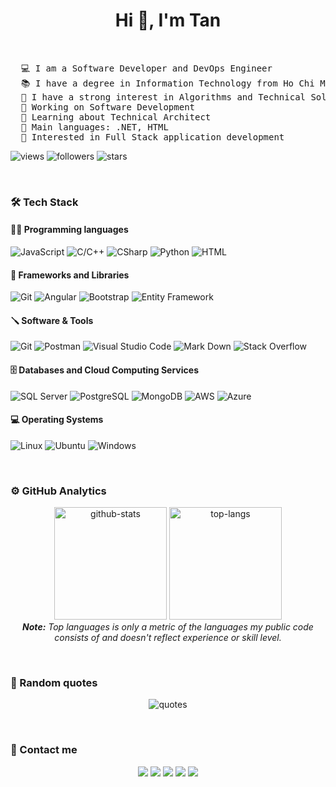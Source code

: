 <h1 align="center">Hi 👋, I'm Tan</h1>

<br/>
<pre>
  💻 I am a Software Developer and DevOps Engineer
  📚 I have a degree in Information Technology from Ho Chi Minh University of Technical and Education at Vietnam
  📝 I have a strong interest in Algorithms and Technical Solutions
  🔭 Working on Software Development
  🌱 Learning about Technical Architect
  🌟 Main languages: .NET, HTML
  🚩 Interested in Full Stack application development
</pre>

<p align="left">
  <img src="https://komarev.com/ghpvc/?username=minhtan143&label=views" alt="views" />
  <img src="https://img.shields.io/github/followers/minhtan143?style=social" alt="followers" />
  <img src="https://img.shields.io/github/stars/minhtan143?style=social" alt="stars" />
</p>

<br/>

### 🛠 Tech Stack

#### 👨‍💻 Programming languages
<p align="left">
  <img src="https://img.shields.io/badge/JavaScript-E8D44E?style=plastic&logo=JavaScript&logoColor=30312E" alt="JavaScript" />
  <img src="https://img.shields.io/badge/C%2FC%2B%2B-005697?style=plastic&logo=c%2B%2B&logoColor=white" alt="C/C++" />
  <img src="https://img.shields.io/badge/CSharp-36008C?style=plastic&logo=CSharp&logoColor=white" alt="CSharp" />
  <img src="https://img.shields.io/badge/Python-3B6A9B?style=plastic&logo=Python&logoColor=white" alt="Python" />
  <img src="https://img.shields.io/badge/HTML-E34F26?style=plastic&logo=html5&logoColor=white" alt="HTML" />
</p>

#### 🧰 Frameworks and Libraries
<p align="left">
  <img src="https://img.shields.io/badge/Numpy-013243?logo=numpy&logoColor=white" alt="Git" />
  <img src="https://img.shields.io/badge/Angular-D00000?logo=Angular&logoColor=white" alt="Angular" />
  <img src="https://img.shields.io/badge/Bootstrap-150458?logo=Bootstrap&logoColor=white" alt="Bootstrap" />
  <img src="https://img.shields.io/badge/Entity%20Framework-4F2ACE?logo=dotnet&logoColor=white" alt="Entity Framework" />
</p>

#### 🪛 Software & Tools
<p align="left">
  <img src="https://img.shields.io/badge/Git-F05033?style=plastic&logo=git&logoColor=white" alt="Git" />
  <img src="https://img.shields.io/badge/Postman-FF6C37?style=plastic&logo=Postman&logoColor=white" alt="Postman" />
  <img src="https://img.shields.io/badge/Visual%20Studio%20Code-0078d7?style=plastic&logo=visual-studio-code&logoColor=white" alt="Visual Studio Code" />
  <img src="https://img.shields.io/badge/Markdown-000000?style=plastic&logo=Markdown&logoColor=white" alt="Mark Down" />
  <img src="https://img.shields.io/badge/Stack%20Overflow-FE7A16?style=plastic&logo=stack-overflow&logoColor=white" alt="Stack Overflow" />
</p>

#### 🗄️ Databases and Cloud Computing Services
<p align="left">
  <img src="https://img.shields.io/badge/SQL%20Server-7CB402?style=plastic&logo=microsoftsqlserver&logoColor=white" alt="SQL Server" />
  <img src="https://img.shields.io/badge/PostgreSQL-31648C?style=plastic&logo=PostgreSQL&logoColor=white" alt="PostgreSQL" />
  <img src="https://img.shields.io/badge/MongoDB-138D4D?style=plastic&logo=MongoDB&logoColor=white" alt="MongoDB" />
  <img src="https://img.shields.io/badge/AWS-F79400?style=plastic&logo=amazonaws&logoColor=white" alt="AWS" />
  <img src="https://img.shields.io/badge/Azure-34AFE5?style=plastic&logo=microsoftazure&logoColor=white" alt="Azure" />
</p>

#### 💻 Operating Systems
<p align="left">
  <img src="https://img.shields.io/badge/Linux-FCC624?style=plastic&logo=Linux&logoColor=white" alt="Linux" />
  <img src="https://img.shields.io/badge/Ubuntu-E95420?style=plastic&logo=ubuntu&logoColor=white" alt="Ubuntu" />
  <img src="https://img.shields.io/badge/Windows-0078D6?style=plastic&logo=windows&logoColor=white" alt="Windows" />
</p>

<br/>

### ⚙️ GitHub Analytics

<p align="center">
  <img height="180em" src="https://github-readme-stats-eight-theta.vercel.app/api?username=minhtan143&show_icons=true&include_all_commits=true&count_private=true" alt="github-stats" />
  <img height="180em" src="https://github-readme-stats-eight-theta.vercel.app/api/top-langs/?username=minhtan143&layout=compact&langs_count=8" alt="top-langs" />
  <br/>
  <i><b>Note:</b> Top languages is only a metric of the languages my public code consists of and doesn't reflect experience or skill level.</i>
</p>

<br/>

### 📝 Random quotes
<p align="center">
  <img src="https://quotes-github-readme.vercel.app/api?type=horizontal" alt="quotes"/>
</p>

<br/>

### 🤝 Contact me
<p align="center">
  <a href="https://minhtanit.com"><img src="https://img.shields.io/badge/minhtanit.com-blue?style=flat&logo=Google-Chrome&logoColor=white"/></a>
  <a href="https://facebook.com/minhtan143"><img src="https://img.shields.io/badge/Minh%20T%C3%A2n-1877F2?style=flat&logo=Facebook&logoColor=white"/></a>
  <a href="mailto:minhtantanhiep@gmail.com"><img src="https://img.shields.io/badge/minhtantanhiep-EA4336?style=flat&logo=Gmail&logoColor=white"/></a>
  <a href="https://linkedin.com/in/minhtan143"><img src="https://img.shields.io/badge/Tan%20Pham-0B66C2?style=flat&logo=Linkedin&logoColor=white"/></a>
  <a href="skype:live:minhtantanhiep?chat"><img src="https://img.shields.io/badge/minhtan143-0796D4?style=flat&logo=Skype&logoColor=white"/></a>
</p>
